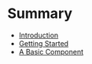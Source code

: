 # Summary

- [Introduction](./01_introduction.md)
- [Getting Started](./02_getting_started.md)
- [A Basic Component](./03_basic_component.md)
